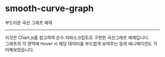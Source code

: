 # smooth-curve-graph
부드러운 곡선 그래프 예제

----
이것은 Chart.js를 참고하여 순수 자바스크립트로 구현한 곡선그래프 예제입니다.<br>
그래프의 각 영역에 Hover 시 해당 데이터를 부드럽게 보여주는 등의 애니메이션도 가미해보았습니다.
